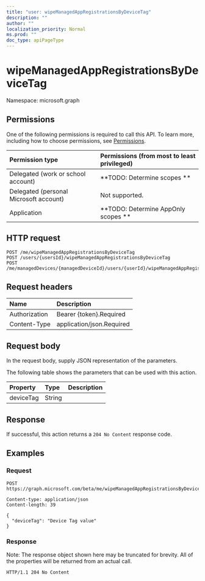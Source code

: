 ```yaml
---
title: "user: wipeManagedAppRegistrationsByDeviceTag"
description: ""
author: ""
localization_priority: Normal
ms.prod: ""
doc_type: apiPageType
---
```


# wipeManagedAppRegistrationsByDeviceTag

Namespace: microsoft.graph



## Permissions
One of the following permissions is required to call this API. To learn more, including how to choose permissions, see [Permissions](/concepts/permissions-reference.md).

|Permission type|Permissions (from most to least privileged)|
|:---|:---|
|Delegated (work or school account)|**TODO: Determine scopes **|
|Delegated (personal Microsoft account)|Not supported.|
|Application|**TODO: Determine AppOnly scopes **|

## HTTP request
<!-- {
  "blockType": "ignored"
}
-->
``` http
POST /me/wipeManagedAppRegistrationsByDeviceTag
POST /users/{usersId}/wipeManagedAppRegistrationsByDeviceTag
POST /me/managedDevices/{managedDeviceId}/users/{userId}/wipeManagedAppRegistrationsByDeviceTag
```

## Request headers
|Name|Description|
|:---|:---|
|Authorization|Bearer {token}.Required|
|Content-Type|application/json.Required|

## Request body
In the request body, supply JSON representation of the parameters.

The following table shows the parameters that can be used with this action.

|Property|Type|Description|
|:---|:---|:---|
|deviceTag|String||



## Response
If successful, this action returns a `204 No Content` response code.

## Examples

### Request
<!-- {
  "blockType": "request",
  "name": "user_wipemanagedappregistrationsbydevicetag"
}
-->
``` http
POST https://graph.microsoft.com/beta/me/wipeManagedAppRegistrationsByDeviceTag

Content-type: application/json
Content-length: 39

{
  "deviceTag": "Device Tag value"
}
```

### Response
Note: The response object shown here may be truncated for brevity. All of the properties will be returned from an actual call.
<!-- {
  "blockType": "response",
  "truncated": true
}
-->
``` http
HTTP/1.1 204 No Content
```


